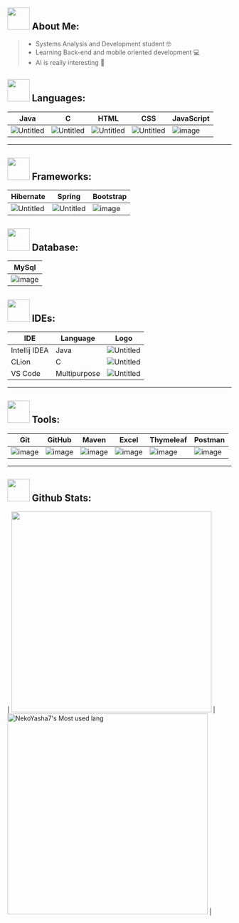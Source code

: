 <h2> <img src="https://media.tenor.com/Q5xwRQjMg8EAAAAj/%E5%93%88%E5%9B%89-hello.gif" width="50" height="50" />
 About Me: </h2> 

 > - Systems Analysis and Development student 🤓
 > - Learning Back-end and mobile oriented development 💻
 > - AI is really interesting 💎
 
<h2> <img src="https://media.tenor.com/I3RjM4xQO0kAAAAj/monitors-typing.gif" width="50" height="50" />
Languages: </h2> 

<!-- Languages -->
| Java     | C                | HTML            | CSS | JavaScript |
|----------|------------------|-----------------|-----|-------------|
|![Untitled](https://user-images.githubusercontent.com/123518676/229588472-03dd7dfe-2afb-4df9-b8b3-d76a18093a99.png)|![Untitled](https://user-images.githubusercontent.com/123518676/229588775-05519c76-cdeb-41e7-9815-0f02197960c6.png)|![Untitled](https://user-images.githubusercontent.com/123518676/229589039-58bf6961-9a9b-44bb-9cb6-a6f61a9961fb.png)|![Untitled](https://user-images.githubusercontent.com/123518676/229589423-2abc5942-a359-4bc5-9922-64edc7395c53.png)| ![image](https://github.com/NeveScript/NeveScript/assets/123518676/3e6dfc2d-5f7d-4aa3-8c6f-caf18ce49719)


<hr>

<h2> <img src="https://media.tenor.com/S46jlUx9MsQAAAAj/anime-lel.gif" width="50" height="50" />
 Frameworks: </h2>
 
|Hibernate   | Spring | Bootstrap |
|------------|--------|-----------|
|![Untitled](https://user-images.githubusercontent.com/123518676/229586226-ce270877-a9b6-41ff-aaf6-c8b15a6757c7.png) |![Untitled](https://user-images.githubusercontent.com/123518676/229587444-981b7f63-1528-4af7-9938-be5c09dd9ba1.png) | ![image](https://user-images.githubusercontent.com/123518676/233875402-342ea7e0-888d-4243-b2b1-7ed57946cb23.png)

<h2> <img src="https://media.tenor.com/UGvbGZW6E2EAAAAj/minecraft-crystal.gif" width="50" height="50" />
 Database: </h2>
 
|MySql|
|-----|
|![image](https://user-images.githubusercontent.com/123518676/233876245-53a2997a-5e3b-4037-8c5a-7675ede6397b.png)|

<!--- IDEs -->
<h2> <img src="https://media.tenor.com/HrIxkYG2f2sAAAAj/pepe-saber-aaa.gif" width="50" height="50" />
 IDEs: </h2>

|IDE          | Language    | Logo |
|-------------|-------------|------|
|Intellij IDEA|Java         | ![Untitled](https://user-images.githubusercontent.com/123518676/229855684-1da125ca-fdfb-4168-99c8-4e89d9823dfb.png) |
| CLion       |C            | ![Untitled](https://user-images.githubusercontent.com/123518676/229856525-9f367179-71f3-4b71-ac71-58a47acf091f.png) |
| VS Code     |Multipurpose | ![Untitled](https://user-images.githubusercontent.com/123518676/229857429-837b3800-35ea-4bcf-a243-1fd3da655665.png) |
<hr>

<!--- Technologies -->
<h2> <img src="https://media.tenor.com/_ks32BpO6WQAAAAj/ouvindo-m%C3%BAsica.gif" width="50" height="50" />
Tools: </h2>  

|Git| GitHub | Maven | Excel | Thymeleaf| Postman |
|---|--------|-------|-------|----------|---------|
|![image](https://user-images.githubusercontent.com/123518676/233876347-1d333399-175d-4291-8b23-acd410aca123.png)|![image](https://user-images.githubusercontent.com/123518676/233876402-da42e694-5b4b-4ddd-83a7-485d32f7cf06.png)|![image](https://user-images.githubusercontent.com/123518676/233876475-9602f2f1-add2-4284-88ea-1bcf01e00783.png)|![image](https://user-images.githubusercontent.com/123518676/233876524-11753667-4dbd-4549-bb0c-b9fc83e53f3a.png)|![image](https://user-images.githubusercontent.com/123518676/233876601-bf490177-0572-42df-b79a-aef8b5189efe.png)| ![image](https://github.com/NeveScript/NeveScript/assets/123518676/a870c30b-1f1b-4a1e-8426-7fdfd963d9ed)


<hr>

<h2> <img src="https://media.tenor.com/2lTZe2SvTkIAAAAj/games-game.gif" width="50" height="50" />
Github Stats: </h2>  

| <img width="450em" src="https://github-profile-trophy.vercel.app/?username=NeveScript&theme=radical&row=2&column=4&margin-w=10&margin-h=15&no-bg=true)](https://github.com/ryo-ma/github-profile-trophy"> | <img  width="450em" src="https://github-readme-stats.vercel.app/api/top-langs?username=NeveScript&show_icons=true&locale=en&layout=compact&theme=radical" alt="NekoYasha7's Most used lang" /> |






